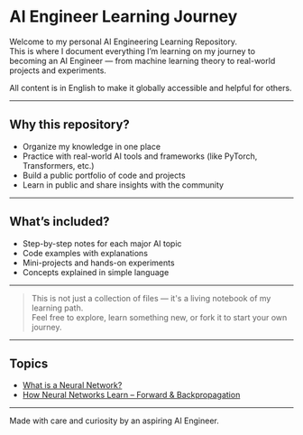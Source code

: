 # AI Engineer Learning Journey

Welcome to my personal AI Engineering Learning Repository.  
This is where I document everything I’m learning on my journey to becoming an AI Engineer — from machine learning theory to real-world projects and experiments.

All content is in English to make it globally accessible and helpful for others.

---

## Why this repository?

- Organize my knowledge in one place  
- Practice with real-world AI tools and frameworks (like PyTorch, Transformers, etc.)  
- Build a public portfolio of code and projects  
- Learn in public and share insights with the community

---

## What’s included?

- Step-by-step notes for each major AI topic  
- Code examples with explanations  
- Mini-projects and hands-on experiments  
- Concepts explained in simple language

---

> This is not just a collection of files — it's a living notebook of my learning path.  
> Feel free to explore, learn something new, or fork it to start your own journey.

---

## Topics

- [What is a Neural Network?](./topics/01_neural_networks.md)
- [How Neural Networks Learn – Forward & Backpropagation](./topics/02_forward_backprop.md)

---

Made with care and curiosity by an aspiring AI Engineer.
